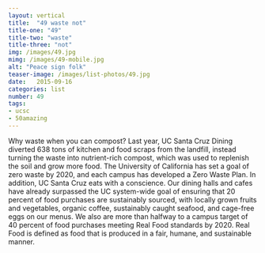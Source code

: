 ```yaml
---
layout: vertical
title:  "49 waste not"
title-one: "49"
title-two: "waste"
title-three: "not"
img: /images/49.jpg
mimg: /images/49-mobile.jpg
alt: "Peace sign folk"
teaser-image: /images/list-photos/49.jpg
date:   2015-09-16
categories: list
number: 49
tags:
- ucsc
- 50amazing
---
```

Why waste when you can compost? Last year, UC Santa Cruz Dining diverted 638 tons of kitchen and food scraps from the landfill, instead turning the waste into nutrient-rich compost, which was used to replenish the soil and grow more food. The University of California has set a goal of zero waste by 2020, and each campus has developed a Zero Waste Plan. In addition, UC Santa Cruz eats with a conscience. Our dining halls and cafes have already surpassed the UC system-wide goal of ensuring that 20 percent of food purchases are sustainably sourced, with locally grown fruits and vegetables, organic coffee, sustainably caught seafood, and cage-free eggs on our menus. We also are more than halfway to a campus target of 40 percent of food purchases meeting Real Food standards by 2020. Real Food is defined as food that is produced in a fair, humane, and sustainable manner.
